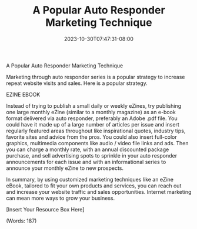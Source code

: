 ﻿---
title: "A Popular Auto Responder Marketing Technique"
date: 2023-10-30T07:47:31-08:00
description: "Auto Responders Tips for Web Success"
featured_image: "/images/Auto Responders.jpg"
tags: ["Auto Responders"]
---

A Popular Auto Responder Marketing Technique


Marketing through auto responder series is a popular strategy to increase repeat website visits and sales. Here is a popular strategy.  

EZINE EBOOK 

Instead of trying to publish a small daily or weekly eZines, try publishing one large monthly eZine (similar to a monthly magazine) as an e-book format delivered via auto responder, preferably an Adobe .pdf file. You could have it made up of a large number of articles per issue and insert regularly featured areas throughout like inspirational quotes, industry tips, favorite sites and advice from the pros. You could also insert full-color graphics, multimedia components like audio / video file links and ads. Then you can charge a monthly rate, with an annual discounted package purchase, and sell advertising spots to sprinkle in your auto responder announcements for each issue and with an informational series to announce your monthly eZine to new prospects. 

In summary, by using customized marketing techniques like an eZine eBook, tailored to fit your own products and services, you can reach out and increase your website traffic and sales opportunities. Internet marketing can mean more ways to grow your business.


[Insert Your Resource Box Here]

(Words: 187)


